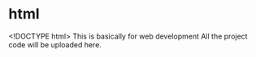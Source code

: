 # html
&lt;!DOCTYPE html>
This is basically for web development
All the project code will be uploaded here.
